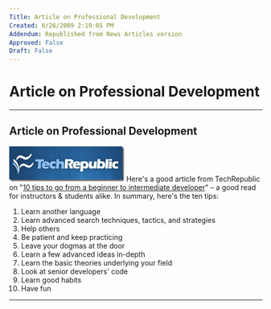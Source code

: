 ```yaml
---
Title: Article on Professional Development
Created: 6/26/2009 2:19:05 PM
Addendum: Republished from News Articles version
Approved: False
Draft: False
---
```

# Article on Professional Development

---

## Article on Professional Development


[![image](images/2009/WLW-ArticleonProfessionalDevelopment_81A7-image_3.png "image")](http://techrepublic.com.com/) Here's a good article from TechRepublic on "[10 tips to go from a beginner to intermediate developer](http://blogs.techrepublic.com.com/programming-and-development/?p=1139&amp;tag=nl.e055)" – a good read for instructors & students alike. In summary, here's the ten tips:


1. Learn another language
2. Learn advanced search techniques, tactics, and strategies
3. Help others
4. Be patient and keep practicing
5. Leave your dogmas at the door
6. Learn a few advanced ideas in-depth
7. Learn the basic theories underlying your field
8. Look at senior developers' code
9. Learn good habits
10. Have fun





---

